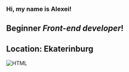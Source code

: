 ### Hi, my name is **Alexei**!

## Beginner *Front-end developer*!

## Location: **Ekaterinburg**

![HTML](https://img.shields.io/badge/-HTML-000000?style=flat&logo=html5)
